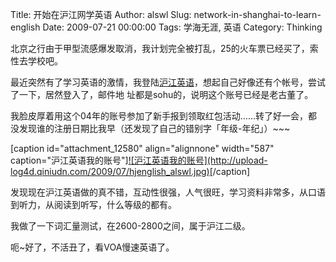 Title: 开始在沪江网学英语
Author: alswl
Slug: network-in-shanghai-to-learn-english
Date: 2009-07-21 00:00:00
Tags: 学海无涯, 英语
Category: Thinking

北京之行由于甲型流感爆发取消，我计划完全被打乱，25的火车票已经买了，索性去学校吧。

最近突然有了学习英语的激情，我登陆[沪江英语](http://www.hjenglish.com/)，想起自己好像还有个帐号，尝试了一下，居然登入了，邮件地
址都是sohu的，说明这个账号已经是老古董了。

我脸皮厚着用这个04年的账号参加了新手报到领取红包活动……转了好一会，都没发现谁的注册日期比我早（还发现了自己的错别字「年级-年纪」）~~~

[caption id="attachment_12580" align="alignnone" width="587"
caption="沪江英语我的账号"][![沪江英语我的账号](http://upload-
log4d.qiniudn.com/2009/07/hjenglish_alswl.jpg)](https://ohsolnxaa.qnssl.com/2009/07/hjenglish_alswl.jpg)[/caption]

发现现在沪江英语做的真不错，互动性很强，人气很旺，学习资料非常多，从口语到听力，从阅读到听写，什么等级的都有。

我做了一下词汇量测试，在2600-2800之间，属于沪江二级。

呃~好了，不活丑了，看VOA慢速英语了。


